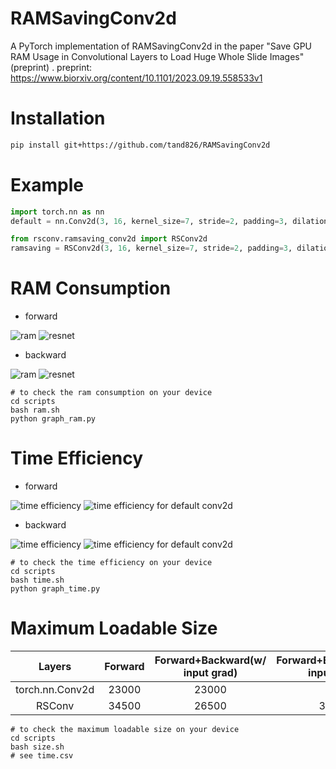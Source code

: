 # RAMSavingConv2d

A PyTorch implementation of RAMSavingConv2d in the paper "Save GPU RAM Usage in Convolutional Layers to Load Huge Whole Slide Images" (preprint) .
preprint: https://www.biorxiv.org/content/10.1101/2023.09.19.558533v1

# Installation

```bash
pip install git+https://github.com/tand826/RAMSavingConv2d
```

# Example

```python
import torch.nn as nn
default = nn.Conv2d(3, 16, kernel_size=7, stride=2, padding=3, dilation=1)

from rsconv.ramsaving_conv2d import RSConv2d
ramsaving = RSConv2d(3, 16, kernel_size=7, stride=2, padding=3, dilation=1)
```

# RAM Consumption

- forward

![ram](img/ram_forward.svg)
![resnet](img/ram_resnet18_forward.svg)

- backward

![ram](img/ram_backward.svg)
![resnet](img/ram_resnet18_backward.svg)

```
# to check the ram consumption on your device
cd scripts
bash ram.sh
python graph_ram.py
```

# Time Efficiency

- forward

![time efficiency](img/time_forward.svg)
![time efficiency for default conv2d](img/time_forward_default.svg)

- backward

![time efficiency](img/time_backward.svg)
![time efficiency for default conv2d](img/time_backward_default.svg)

```
# to check the time efficiency on your device
cd scripts
bash time.sh
python graph_time.py
```

# Maximum Loadable Size

|Layers|Forward|Forward+Backward(w/ input grad)|Forward+Backward(w/o input grad)|
|:---:|:---:|:---:|:---:|
|torch.nn.Conv2d|23000|23000|N/A|
|RSConv|34500|26500|34500|

```
# to check the maximum loadable size on your device
cd scripts
bash size.sh
# see time.csv
```
